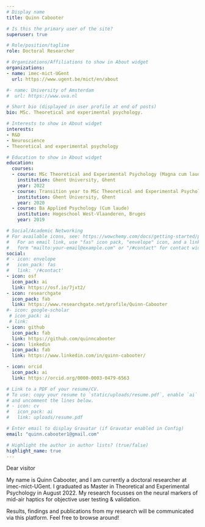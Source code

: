```yaml
---
# Display name
title: Quinn Cabooter

# Is this the primary user of the site?
superuser: true

# Role/position/tagline
role: Doctoral Researcher

# Organizations/Affiliations to show in About widget
organizations:
- name: imec-mict-UGent
  url: https://www.ugent.be/mict/en/about

#- name: University of Amsterdam
#  url: https://www.uva.nl

# Short bio (displayed in user profile at end of posts)
bio: MSc. Theoretical and experimental psychology.

# Interests to show in About widget
interests:
- R&D
- Neuroscience
- Theoretical and experimental psychology

# Education to show in About widget
education:
  courses:
  - course: MSc Theoretical and Experimental Psychology (Magna cum laude)
    institution: Ghent University, Ghent
    year: 2022
  - course: Transition year to MSc Theoretical and Experimental Psychology (Magna cum laude)
    institution: Ghent University, Ghent
    year: 2020
  - course: Ba Applied Psychology (Cum laude)
    institution: Hogeschool West-Vlaanderen, Bruges
    year: 2019

# Social/Academic Networking
# For available icons, see: https://wowchemy.com/docs/getting-started/page-builder/#icons
#   For an email link, use "fas" icon pack, "envelope" icon, and a link in the
#   form "mailto:your-email@example.com" or "/#contact" for contact widget.
social:
# - icon: envelope
#   icon_pack: fas
#   link: '/#contact'
- icon: osf
  icon_pack: ai
  link: https://osf.io/7jxt2/
- icon: researchgate
  icon_pack: fab
  link: https://www.researchgate.net/profile/Quinn-Cabooter
#- icon: google-scholar  
 # icon_pack: ai
 # link: 
- icon: github
  icon_pack: fab
  link: https://github.com/quinncabooter
- icon: linkedin
  icon_pack: fab
  link: https://www.linkedin.com/in/quinn-cabooter/

- icon: orcid
  icon_pack: ai
  link: https://orcid.org/0000-0003-0479-6563

# Link to a PDF of your resume/CV.
# To use: copy your resume to `static/uploads/resume.pdf`, enable `ai` icons in `params.toml`, 
# and uncomment the lines below.
# - icon: cv
#   icon_pack: ai
#   link: uploads/resume.pdf

# Enter email to display Gravatar (if Gravatar enabled in Config)
email: "quinn.cabooter1@gmail.com"

# Highlight the author in author lists? (true/false)
highlight_name: true
---
```


Dear visitor

My name is Quinn Cabooter, and I am currently a doctoral researcher at imec-mict-UGent. I graduated as Master in 
Theoretical and Experimental Psychology in August 2022. 
My research focusses on the neural markers of mid-air haptics for objective user testing & validation.

Results, findings and publications from my research will be communicated via this platform. 
Feel free to browse around!
